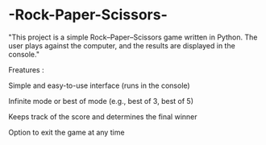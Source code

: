 # -Rock-Paper-Scissors-

"This project is a simple Rock–Paper–Scissors game written in Python. The user plays against the computer, and the results are displayed in the console."

Freatures :

Simple and easy-to-use interface (runs in the console)

Infinite mode or best of mode (e.g., best of 3, best of 5)

Keeps track of the score and determines the final winner

Option to exit the game at any time
